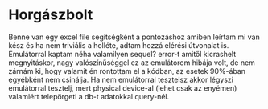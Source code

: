 # Horgászbolt
Benne van egy excel file segítségként a pontozáshoz amiben leírtam mi van kész és ha nem triviális a holléte, adtam hozzá elérési útvonalat is.
Emulátorral kaptam néha valamilyen sequel? error-t amitől kicrashelt megnyitáskor, nagy valószínűséggel ez az emulátorom hibája volt, de nem zárnám ki, 
hogy valamit én rontottam el a kódban, az esetek 90%-ában egyébként nem csinálja. 
Ha nem emulátorral tesztelsz akkor légyszi emulátorral tesztelj, mert physical device-al (lehet csak az enyémen) valamiért telepörgeti a db-t adatokkal query-nél.

